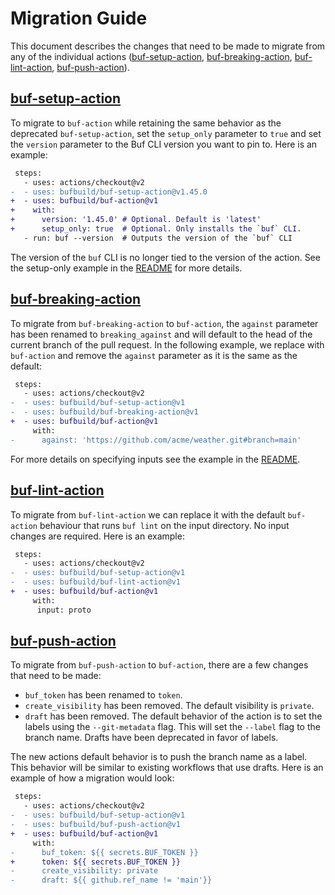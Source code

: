 # Migration Guide

This document describes the changes that need to be made to migrate from any of the 
individual actions ([buf-setup-action][buf-setup], [buf-breaking-action][buf-breaking], [buf-lint-action][buf-lint], [buf-push-action][buf-push]).

## [buf-setup-action][buf-setup]

To migrate to `buf-action` while retaining the same behavior as the deprecated
`buf-setup-action`, set the `setup_only` parameter to `true` and set the `version`
parameter to the Buf CLI version you want to pin to. Here is an example:

```diff
 steps:
   - uses: actions/checkout@v2
-  - uses: bufbuild/buf-setup-action@v1.45.0
+  - uses: bufbuild/buf-action@v1
+    with:
+      version: '1.45.0' # Optional. Default is 'latest'
+      setup_only: true  # Optional. Only installs the `buf` CLI.
   - run: buf --version  # Outputs the version of the `buf` CLI
```

The version of the `buf` CLI is no longer tied to the version of the action.
See the setup-only example in the [README](./README.md#setup-only) for more
details.

## [buf-breaking-action][buf-breaking]

To migrate from `buf-breaking-action` to `buf-action`, the `against` parameter
has been renamed to `breaking_against` and will default to the head of the
current branch of the pull request. In the following example, we replace with
`buf-action` and remove the `against` parameter as it is the same as the default:

```diff
 steps:
   - uses: actions/checkout@v2
-  - uses: bufbuild/buf-setup-action@v1
-  - uses: bufbuild/buf-breaking-action@v1
+  - uses: bufbuild/buf-action@v1
     with:
-      against: 'https://github.com/acme/weather.git#branch=main'
```

For more details on specifying inputs see the example in the 
[README](./README.md#specify-the-input-directory).

## [buf-lint-action][buf-lint]

To migrate from `buf-lint-action` we can replace it with the default
`buf-action` behaviour that runs `buf lint` on the input directory. No input
changes are required. Here is an example:

```diff
 steps:
   - uses: actions/checkout@v2
-  - uses: bufbuild/buf-setup-action@v1
-  - uses: bufbuild/buf-lint-action@v1
+  - uses: bufbuild/buf-action@v1
     with:
      input: proto
```

## [buf-push-action][buf-push]

To migrate from `buf-push-action` to `buf-action`, there are a few changes that
need to be made:
  - `buf_token` has been renamed to `token`.
  - `create_visibility` has been removed. The default visibility is `private`.
  - `draft` has been removed. The default behavior of the action is to set the
    labels using the `--git-metadata` flag. This will set the `--label` flag to
    the branch name. Drafts have been deprecated in favor of labels.

The new actions default behavior is to push the branch name as a label. This
behavior will be similar to existing workflows that use drafts. Here is an
example of how a migration would look:

```diff
 steps:
   - uses: actions/checkout@v2
-  - uses: bufbuild/buf-setup-action@v1
-  - uses: bufbuild/buf-push-action@v1
+  - uses: bufbuild/buf-action@v1
     with:
-      buf_token: ${{ secrets.BUF_TOKEN }}
+      token: ${{ secrets.BUF_TOKEN }}
-      create_visibility: private
-      draft: ${{ github.ref_name != 'main'}}
```

[buf]: https://buf.build
[buf-setup]: https://github.com/marketplace/actions/buf-setup
[buf-breaking]: https://github.com/marketplace/actions/buf-breaking
[buf-cli]: https://github.com/bufbuild/buf
[buf-lint]: https://github.com/marketplace/actions/buf-lint
[buf-push]: https://github.com/marketplace/actions/buf-push
